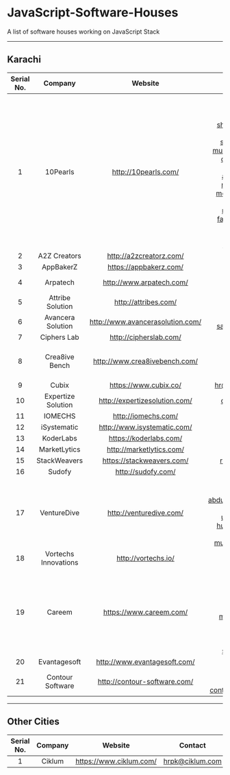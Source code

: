 # JavaScript-Software-Houses
A list of software houses working on JavaScript Stack

---
Karachi
---
| Serial No. | Company              | Website                          | Contact                                                                                                                                                                                                                                                                                                                                                                                                                                                                                                                  |
|:----------:|:--------------------:|:--------------------------------:|:------------------------------------------------------------------------------------------------------------------------------------------------------------------------------------------------------------------------------------------------------------------------------------------------------------------------------------------------------------------------------------------------------------------------------------------------------------------------------------------------------------------------:|
| 1          | 10Pearls             | http://10pearls.com/             | jobs@tenpearls.com, usman.iqbal@tenpearls.com, shauzab.ali@tenpearls.com, shahroz.manzoor@tenpearls.com, ahmar.abrar@tenpearls.com, syed.khalilullah@tenpearls.com, muhammad.muneer@tenpearls.com, osama.rehman@tenpearls.com, anum.amin@tenpearls.com, aleeza.hassan@tenpearls.com, mashal.iftikhar@tenpearls.com, mohammad.adeel@tenpearls.com, rizwan.jamal@tenpearls.com, raheel.siddiqui@10pearls.com, fawwad.hashmey@10pearls.com, qazi.nauman@10pearls.com, ashar.hasan@10pearls.com, beenish.barlas@10pearls.com |
| 2          | A2Z Creators         | http://a2zcreatorz.com/          | careers@a2zcreatorz.com                                                                                                                                                                                                                                                                                                                                                                                                                                                                                                  |
| 3          | AppBakerZ            | https://appbakerz.com/           | hr@appbakerz.com                                                                                                                                                                                                                                                                                                                                                                                                                                                                                                         |
| 4          | Arpatech             | http://www.arpatech.com/         | careers@arpatech.com, adnan.ali@arpatech.com                                                                                                                                                                                                                                                                                                                                                                                                                                                                             |
| 5          | Attribe Solution     | http://attribes.com/             | career@attribes.com                                                                                                                                                                                                                                                                                                                                                                                                                                                                                                      |
| 6          | Avancera Solution    | http://www.avancerasolution.com/ | info@avancerasolution.com, sabeehms@avancerasolution.com                                                                                                                                                                                                                                                                                                                                                                                                                                                                 |
| 7          | Ciphers Lab          | http://cipherslab.com/           | info@cipherslab.com                                                                                                                                                                                                                                                                                                                                                                                                                                                                                                      |
| 8          | Crea8ive Bench       | http://www.crea8ivebench.com/    | hr@crea8ivebench.com, kamil@crea8ivebench.com, saima@crea8ivebench.com, ayesha@crea8ivebench.com                                                                                                                                                                                                                                                                                                                                                                                                                         |
| 9          | Cubix                | https://www.cubix.co/            | hr@cubix.co, urooj.zehra@cubix.co                                                                                                                                                                                                                                                                                                                                                                                                                                                                                        |
| 10         | Expertize Solution   | http://expertizesolution.com/    | careers@expertizesolution.com                                                                                                                                                                                                                                                                                                                                                                                                                                                                                            |
| 11         | IOMECHS              | http://iomechs.com/              | careers@iomechs.com                                                                                                                                                                                                                                                                                                                                                                                                                                                                                                      |
| 12         | iSystematic          | http://www.isystematic.com/      | careers@isystematic.com                                                                                                                                                                                                                                                                                                                                                                                                                                                                                                  |
| 13         | KoderLabs            | https://koderlabs.com/           | jobs@koderlabs.com                                                                                                                                                                                                                                                                                                                                                                                                                                                                                                       |
| 14         | MarketLytics         | http://marketlytics.com/         | careers@marketlytics.com                                                                                                                                                                                                                                                                                                                                                                                                                                                                                                 |
| 15         | StackWeavers         | https://stackweavers.com/        | recruitment@stackweavers.com                                                                                                                                                                                                                                                                                                                                                                                                                                                                                             |
| 16         | Sudofy               | http://sudofy.com/               | hr@sudofy.com                                                                                                                                                                                                                                                                                                                                                                                                                                                                                                            |
| 17         | VentureDive          | http://venturedive.com/          | hr@venturedive.com, talent@venturedive.com, abdulwahab.memon@venturedive.com, safi.hasan@venturedive.com, umair.pasha@venturedive.com, humayun.malik@venturedive.com, sana@venturedive.com, muhammad.saad@venturedive.com                                                                                                                                                                                                                                                                                                |
| 18         | Vortechs Innovations | http://vortechs.io/              | careers@vortechs.io, jawad@vortechs.io                                                                                                                                                                                                                                                                                                                                                                                                                                                                                   |
| 19         | Careem               |	https://www.careem.com/          | jobs@careem.com, job.pk@careem.com, israa.khan@careem.com, shahan.ashraf@careem.com, ahmed.raza@careem.com, mohammad.mirza@careem.com, tanya.tanveer@careem.com, ahsan.khan@careem.com, sehum.rizwan@careem.com, shahzeb.memon@careem.com                                                                                                                                                                                                                                                                                |
| 20         | Evantagesoft	        | http://www.evantagesoft.com/	   | career@evantagesoft.com                                                                                                                                                                                                                                                                                                                                                                                                                                                                                                  |
| 21         | Contour Software	    | http://contour-software.com/	   | mehmood.memon@contour-software.com, contourcareers@constellationhbs.com                                                                                                                                                                                                                                                                                                                                                                                                                                                  |
---
Other Cities
---
| Serial No. | Company              | Website                          | Contact                                                                                                                                                                                                                                                                                                                                                                                                                                                                                                                  |
|:----------:|:--------------------:|:--------------------------------:|:------------------------------------------------------------------------------------------------------------------------------------------------------------------------------------------------------------------------------------------------------------------------------------------------------------------------------------------------------------------------------------------------------------------------------------------------------------------------------------------------------------------------:|
| 1          | Ciklum               | https://www.ciklum.com/          | hrpk@ciklum.com                                                                                                                                                                                                                                                                                                                                                                                                                                                                                                          |
 
